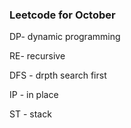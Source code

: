 ### Leetcode for October

DP- dynamic programming

RE- recursive

DFS - drpth search first

IP - in place

ST - stack
